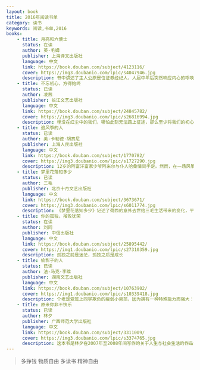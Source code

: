 ```yaml
---
layout: book
title: 2016年阅读书单
category: 读书
keywords: 阅读,书单,2016
books:
    - title: 月亮和六便士
      status: 在读
      author: 英-毛姆  
      publisher: 上海译文出版社
      language: 中文
      link: https://book.douban.com/subject/4123116/
      cover: https://img3.doubanio.com/lpic/s4047946.jpg
      description: 书中讲述了主人公原是位证券经纪人，人届中年后突然响应内心的呼唤，合弃一切到南太平洋的塔希提岛与土著人一起生活，获得灵感，创作出许多艺术杰作。毛姆在小说中深入探讨了生活和艺术两者的矛盾和相互作用。
    - title: 不忘初心，方得始终
      status: 已读
      author: 凌茜
      publisher: 长江文艺出版社
      language: 中文
      link: https://book.douban.com/subject/24845782/
      cover: https://img3.doubanio.com/lpic/s26816994.jpg
      description: 埋没在红尘中的我们，哪怕此刻无法踏上征途，那么至少将我们的初心好好地珍藏在心中，不让它因岁月的冲刷而斑驳失色；静静的等到时机到来的那一刻，用一种温暖睿智的气质，对自己进行一种期望，抚慰自己如野狼一般，在外挣抢饭碗，看似坚硬的心。
    - title: 追风筝的人
      status: 已读
      author: 美-卡勒德·胡赛尼 
      publisher: 上海人民出版社
      language: 中文
      link: https://book.douban.com/subject/1770782/
      cover: https://img3.doubanio.com/lpic/s1727290.jpg
      description: 12岁的阿富汗富家少爷阿米尔与仆人哈桑情同手足。然而，在一场风筝比赛后，发生了一件悲惨不堪的事，阿米尔为自己的懦弱感到自责和痛苦，逼走了哈桑，不久，自己也跟随父亲逃往美国。
    - title: 梦里花落知多少
      status: 已读
      author: 三毛 
      publisher: 北京十月文艺出版社
      language: 中文
      link: https://book.douban.com/subject/3673671/
      cover: https://img3.doubanio.com/lpic/s6011774.jpg
      description: 《梦里花落知多少》记述了荷西的意外去世给三毛生活带来的变化，平静的语调掩藏不了死别的伤痛，哀恸过后的坚强，让这位深情女子更加美丽。
    - title: 你的孤独，虽败犹荣
      status: 在读
      author: 刘同  
      publisher: 中信出版社
      language: 中文
      link: https://book.douban.com/subject/25895442/
      cover: https://img1.doubanio.com/lpic/s27310359.jpg
      description: 孤独之前是迷茫，孤独之后是成长
    - title: 偷影子的人
      status: 已读
      author: 法-马克·李维 
      publisher: 湖南文艺出版社
      language: 中文
      link: https://book.douban.com/subject/10763902/
      cover: https://img1.doubanio.com/lpic/s10339418.jpg
      description: 个老是受班上同学欺负的瘦弱小男孩，因为拥有一种特殊能力而强大：他能“偷别人的影子”，因而能看见他人心事，听见人们心中不愿意说出口的秘密。他开始成为需要帮助者的心灵伙伴，为每个偷来的影子找到点亮生命的小小光芒。
    - title: 原来你非不快乐
      status: 已读
      author: 林夕
      publisher: 广西师范大学出版社
      language: 中文
      link: https://book.douban.com/subject/3311009/
      cover: https://img3.doubanio.com/lpic/s3374765.jpg
      description: 这本书是林夕在2007年至2008年间写作的关于人生与社会生活的作品专集，围绕“快乐/不快乐”的主题，内容涉及心境、工作、时事、社会民生、生命等等多个方面的思考。用他自己的话来说，就是直面“不快乐”，将苦痛解剖，从而找到真正的长久的快乐，以安稳人生，改塑生活的面貌和品质。文字上承袭林夕词作一向的精致风格，蕴涵与晓畅兼备，殊值品味。
---
```


> 多挣钱 物质自由 多读书 精神自由


